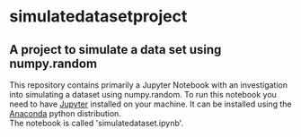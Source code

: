 # simulatedatasetproject
## A project to simulate a data set using numpy.random 

This repository contains primarily a Jupyter Notebook with an investigation into simulating a dataset using numpy.random. To run this notebook you need to have [Jupyter](https://jupyter.org/) installed on your machine. It can be installed using the [Anaconda](https://www.anaconda.com/) python distribution.    
The notebook is called 'simulatedataset.ipynb'.
